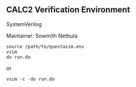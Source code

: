 ## CALC2 Verification Environment
SystemVerilog

Maintainer: Sowmith Nethula


```
source /path/to/questasim.env
vsim
do run.do
```
or

```
vsim -c -do run.do
```
